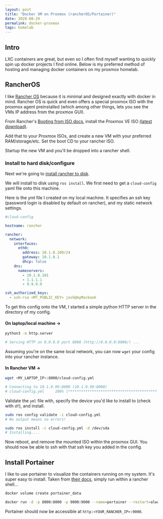 ```yaml
---
layout: post
title: "Docker VM on Proxmox (rancherOS/Portainer)"
date: 2020-08-29
permalink: docker-proxmox
tags: homelab
---
```


## Intro

LXC containers are great, but even so I often find myself wanting to quickly spin up docker projects I find online. Below is my preferred method of hosting and managing docker containers on my proxmox homelab.

## RancherOS

I like [Rancher OS](https://rancher.com/docs/os/v1.x/en/overview/) because it is minimal and designed exactly with docker in mind. Rancher OS is quick and even offers a special proxmox ISO with the proxmox agent preinstalled (which among other things, lets you see the VMs IP address from the proxmox GUI).

From Rancher's [Booting from ISO docs](https://rancher.com/docs/os/v1.x/en/installation/workstation/boot-from-iso/), install the Proxmox VE ISO [(latest download)](https://releases.rancher.com/os/latest/proxmoxve/rancheros.iso).

Add that to your Proxmox ISOs, and create a new VM with your preferred RAM/storage/etc. Set the boot CD to your rancher ISO.

Startup the new VM and you'll be dropped into a rancher shell.

### Install to hard disk/configure

Next we're going to [install rancher to disk](https://rancher.com/docs/os/v1.x/en/installation/server/install-to-disk/).

We will install to disk using `ros install`. We first need to get a `cloud-config` yaml file onto this machine.

Here is the yml file I created on my local machine. It specifies an ssh key (password login is disabled by default on rancher), and my static network settings.

```yaml
#cloud-config

hostname: rancher

rancher:
  network:
    interfaces:
      eth0:
        address: 10.1.0.100/24
        gateway: 10.1.0.1
        dhcp: false
    dns:
      nameservers:
        - 10.1.0.101
        - 1.1.1.1
        - 9.9.9.9

ssh_authorized_keys:
  - ssh-rsa <MY_PUBLIC_KEY> josh@myMacbook
```

To get this config onto the VM, I started a simple python HTTP server in the directory of my config.

#### On laptop/local machine ->

```bash
python3 -m http.server

# Serving HTTP on 0.0.0.0 port 8000 (http://0.0.0.0:8000/) ...
```

Assuming you're on the same local network, you can now `wget` your config into your rancher instance.

#### In Rancher VM ->

```bash
wget <MY_LAPTOP_IP>:8000/cloud-config.yml

# Connecting to 10.1.0.99:8000 (10.1.0.99:8000)
# cloud-config.yml     100% |*****************************************|   847   0:00:00 ETA
```

Validate the `yml` file with, specify the device you'd like to install to (check with `df`), and install.

```bash
sudo ros config validate -i cloud-config.yml
# No output means no errors!

sudo ros install -c cloud-config.yml -d /dev/sda
# Installing....
```

Now reboot, and remove the mounted ISO within the proxmox GUI. You should now be able to ssh with that ssh key you added in the config.

## Install Portainer

I like to use portainer to visualize the containers running on my system. It's super easy to install. Taken from [their docs](https://www.portainer.io/installation/), simply run within a rancher shell...

```bash
docker volume create portainer_data

docker run -d -p 8000:8000 -p 9000:9000 --name=portainer --restart=always -v /var/run/docker.sock:/var/run/docker.sock -v portainer_data:/data portainer/portainer
```

Portainer should now be accessible at `http:<YOUR_RANCHER_IP>:9000`.
